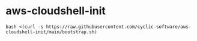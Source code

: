 # aws-cloudshell-init

`bash <(curl -s https://raw.githubusercontent.com/cyclic-software/aws-cloudshell-init/main/bootstrap.sh)`
